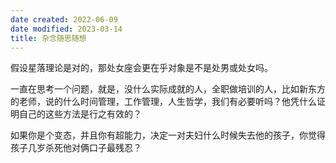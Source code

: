 ```yaml
---
date created: 2022-06-09
date modified: 2023-03-14
title: 杂念随思随想
---
```


假设星落理论是对的，那处女座会更在乎对象是不是处男或处女吗。

一直在思考一个问题，就是，没什么实际成就的人，全职做培训的人，比如新东方的老师，说的什么时间管理，工作管理，人生哲学，我们有必要听吗？他凭什么证明自己的这些方法是行之有效的？

如果你是个变态，并且你有超能力，决定一对夫妇什么时候失去他的孩子，你觉得孩子几岁杀死他对俩口子最残忍？
